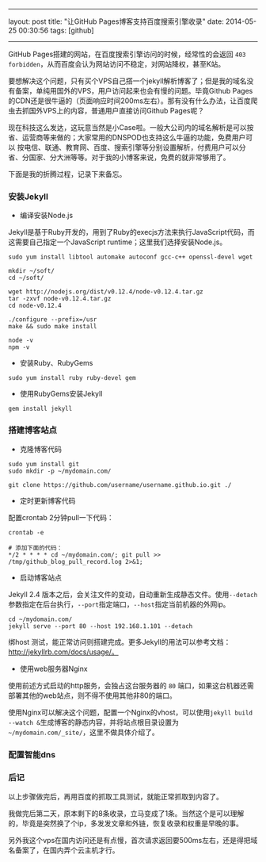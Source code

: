 
---

layout: post
title:  "让GitHub Pages博客支持百度搜索引擎收录"
date:   2014-05-25 00:30:56
tags: [github]

---

GitHub Pages搭建的网站，在百度搜索引擎访问的时候，经常性的会返回 `403 forbidden`，从而百度会认为网站访问不稳定，对网站降权，甚至K站。

要想解决这个问题，只有买个VPS自己撘一个jekyll解析博客了；但是我的域名没有备案，单纯用国外的VPS，用户访问起来也会有慢的问题。毕竟Github Pages的CDN还是很牛逼的（页面响应时间200ms左右）。那有没有什么办法，让百度爬虫去抓国外VPS上的内容，普通用户直接访问Github Pages呢？

现在科技这么发达，这玩意当然是小Case啦。一般大公司内的域名解析是可以按省、运营商等来做的；大家常用的DNSPOD也支持这么牛逼的功能，免费用户可以 按电信、联通、教育网、百度、搜索引擎等分别设置解析，付费用户可以分省、分国家、分大洲等等。对于我的小博客来说，免费的就非常够用了。

下面是我的折腾过程，记录下来备忘。


### 安装Jekyll


* 编译安装Node.js

Jekyll是基于Ruby开发的，用到了Ruby的execjs方法来执行JavaScript代码，而这需要自己指定一个JavaScript runtime；这里我们选择安装Node.js。

```
sudo yum install libtool automake autoconf gcc-c++ openssl-devel wget

mkdir ~/soft/
cd ~/soft/

wget http://nodejs.org/dist/v0.12.4/node-v0.12.4.tar.gz
tar -zxvf node-v0.12.4.tar.gz
cd node-v0.12.4

./configure --prefix=/usr 
make && sudo make install

node -v
npm -v
```

* 安装Ruby、RubyGems

```
sudo yum install ruby ruby-devel gem
```

* 使用RubyGems安装Jekyll

```
gem install jekyll
```

### 搭建博客站点

* 克隆博客代码

```
sudo yum install git
sudo mkdir -p ~/mydomain.com/

git clone https://github.com/username/username.github.io.git ./
```

* 定时更新博客代码

配置crontab 2分钟pull一下代码：

```
crontab -e 

# 添加下面的代码：
*/2 * * * * cd ~/mydomain.com/; git pull >> /tmp/github_blog_pull_record.log 2>&1;
```

* 启动博客站点

Jekyll 2.4 版本之后，会关注文件的变动，自动重新生成静态文件。使用`--detach`参数指定在后台执行，`--port`指定端口，`--host`指定当前机器的外网ip。

```
cd ~/mydomain.com/
jekyll serve --port 80 --host 192.168.1.101 --detach
```

绑host 测试，能正常访问则搭建完成。更多Jekyll的用法可以参考文档： http://jekyllrb.com/docs/usage/。


* 使用web服务器Nginx

使用前述方式启动的http服务，会独占这台服务器的 `80` 端口，如果这台机器还需部署其他的web站点，则不得不使用其他非80的端口。

使用Nginx可以解决这个问题，配置一个Nginx的vhost，可以使用`jekyll build --watch &`生成博客的静态内容，并将站点根目录设置为 `~/mydomain.com/_site/`，这里不做具体介绍了。


### 配置智能dns





### 后记

以上步骤做完后，再用百度的抓取工具测试，就能正常抓取到内容了。

我做完后第二天，原本剩下的8条收录，立马变成了1条。当然这个是可以理解的，毕竟是突然换了个ip，多发发文章和外链，恢复收录和权重是早晚的事。

另外我这个vps在国内访问还是有点慢，首次请求返回要500ms左右，还是得把域名备案了，在国内弄个云主机才行。





